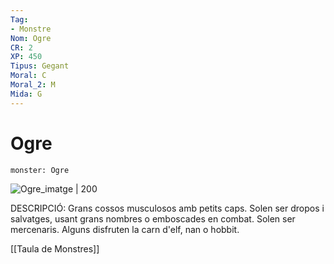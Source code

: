 ```yaml
---
Tag:
- Monstre
Nom: Ogre
CR: 2
XP: 450
Tipus: Gegant
Moral: C
Moral_2: M
Mida: G
---
```

# Ogre

```statblock
monster: Ogre
```

![Ogre_imatge | 200](https://www.dndbeyond.com/avatars/thumbnails/30834/129/1000/1000/638063882039265538.png)

DESCRIPCIÓ: 
Grans cossos musculosos amb petits caps. Solen ser dropos i salvatges, usant grans nombres o emboscades en combat. Solen ser mercenaris. Alguns disfruten la carn d'elf, nan o hobbit.

[[Taula de Monstres]]